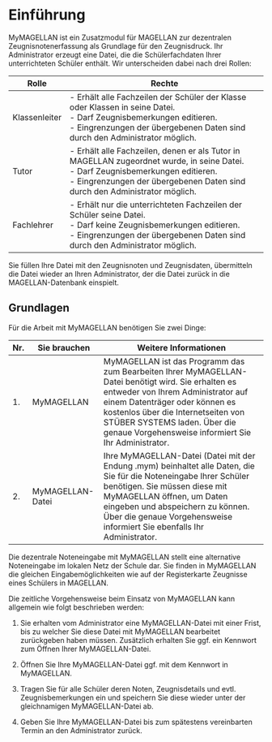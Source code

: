 # Einführung

MyMAGELLAN ist ein Zusatzmodul für MAGELLAN zur dezentralen Zeugnisnotenerfassung als Grundlage für den Zeugnisdruck. 
Ihr Administrator erzeugt eine Datei, die die Schülerfachdaten Ihrer unterrichteten Schüler enthält. Wir unterscheiden dabei nach drei Rollen:

Rolle|Rechte
--|--
Klassenleiter|- Erhält alle Fachzeilen der Schüler der Klasse oder Klassen in seine Datei.<br/>- Darf Zeugnisbemerkungen editieren. <br/>- Eingrenzungen der übergebenen Daten sind durch den Administrator möglich.
Tutor|- Erhält alle Fachzeilen, denen er als Tutor in MAGELLAN zugeordnet wurde, in seine Datei.<br/>- Darf Zeugnisbemerkungen editieren. <br/>- Eingrenzungen der übergebenen Daten sind durch den Administrator möglich.
Fachlehrer|- Erhält nur die unterrichteten Fachzeilen der Schüler seine Datei.<br/>- Darf keine Zeugnisbemerkungen editieren. <br/>- Eingrenzungen der übergebenen Daten sind durch den Administrator möglich.

Sie füllen Ihre Datei mit den Zeugnisnoten und Zeugnisdaten, übermitteln die Datei wieder an Ihren Administrator, der die Datei zurück in die MAGELLAN-Datenbank einspielt.

## Grundlagen

Für die Arbeit mit MyMAGELLAN benötigen Sie zwei Dinge:

Nr.|Sie brauchen|Weitere Informationen
--|--|--
1.|MyMAGELLAN| MyMAGELLAN ist das Programm das zum Bearbeiten Ihrer MyMAGELLAN-Datei benötigt wird. Sie erhalten es entweder von Ihrem Administrator auf einem Datenträger oder können es kostenlos über die Internetseiten von STÜBER SYSTEMS laden. Über die genaue Vorgehensweise informiert Sie Ihr Administrator.
2.|MyMAGELLAN-Datei|Ihre MyMAGELLAN-Datei (Datei mit der Endung .mym) beinhaltet alle Daten, die Sie für die Noteneingabe Ihrer Schüler benötigen. Sie müssen diese mit MyMAGELLAN öffnen, um Daten eingeben und abspeichern zu können. Über die genaue Vorgehensweise informiert Sie ebenfalls Ihr Administrator.

Die dezentrale Noteneingabe mit MyMAGELLAN stellt eine alternative Noteneingabe im lokalen Netz der Schule dar. Sie finden in MyMAGELLAN die gleichen Eingabemöglichkeiten wie auf der Registerkarte Zeugnisse eines Schülers in MAGELLAN.

Die zeitliche Vorgehensweise beim Einsatz von MyMAGELLAN kann allgemein wie folgt beschrieben werden:

1.	Sie erhalten vom Administrator eine MyMAGELLAN-Datei mit einer Frist, bis zu welcher Sie diese Datei mit MyMAGELLAN bearbeitet zurückgeben haben müssen. Zusätzlich erhalten Sie ggf. ein Kennwort zum Öffnen Ihrer MyMAGELLAN-Datei.

2.	Öffnen Sie Ihre MyMAGELLAN-Datei ggf. mit dem Kennwort in MyMAGELLAN.

3.	Tragen Sie für alle Schüler deren Noten, Zeugnisdetails und evtl. Zeugnisbemerkungen ein und speichern Sie diese wieder unter der gleichnamigen MyMAGELLAN-Datei ab.

4.	Geben Sie Ihre MyMAGELLAN-Datei bis zum spätestens vereinbarten Termin an den Administrator zurück.

